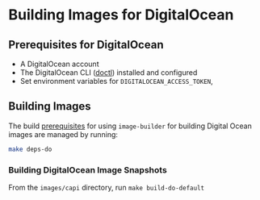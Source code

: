 # Building Images for DigitalOcean

## Prerequisites for DigitalOcean

- A DigitalOcean account
- The DigitalOcean CLI ([doctl](https://github.com/digitalocean/doctl#installing-doctl)) installed and configured
- Set environment variables for `DIGITALOCEAN_ACCESS_TOKEN`,

## Building Images

The build [prerequisites](../capi.md#prerequisites) for using `image-builder` for
building Digital Ocean images are managed by running:

```bash
make deps-do
```

### Building DigitalOcean Image Snapshots

From the `images/capi` directory, run `make build-do-default`
